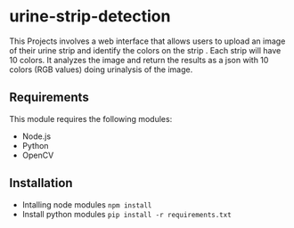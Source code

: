 # urine-strip-detection

This Projects involves a web interface that allows users to upload an image of their
urine strip and identify the colors on the strip . Each strip
will have 10 colors. It analyzes the image and return the
results as a json with 10 colors (RGB values) doing urinalysis of the image.

## Requirements

This module requires the following modules:

- Node.js
- Python
- OpenCV

## Installation

- Intalling node modules
 ```npm install```
- Install python modules
 ```pip install -r requirements.txt```
